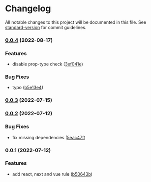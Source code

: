 # Changelog

All notable changes to this project will be documented in this file. See [standard-version](https://github.com/conventional-changelog/standard-version) for commit guidelines.

### [0.0.4](https://github.com/liyo1242/eslint-config-lybd/compare/v0.0.3...v0.0.4) (2022-08-17)


### Features

* disable prop-type check ([3ef041e](https://github.com/liyo1242/eslint-config-lybd/commits/3ef041ec382d0883fa1248e091bdffd67b1849c8))


### Bug Fixes

* typo ([b5e13e4](https://github.com/liyo1242/eslint-config-lybd/commits/b5e13e40027a1f4f513d1ba49040cffdf68c6f7a))

### [0.0.3](https://github.com/liyo1242/eslint-config-lybd/compare/v0.0.2...v0.0.3) (2022-07-15)

### [0.0.2](https://github.com/liyo1242/eslint-config-lybd/compare/v0.0.1...v0.0.2) (2022-07-12)


### Bug Fixes

* fix missing dependencies ([5eac47f](https://github.com/liyo1242/eslint-config-lybd/commits/5eac47f4569c6b94e20b9a304f81e2a3b5b14db7))

### 0.0.1 (2022-07-12)


### Features

* add react, next and vue rule ([b50643b](https://github.com/liyo1242/eslint-config-lybd/commits/b50643b46abce3e6f5961f34de65aa8501f2d765))

